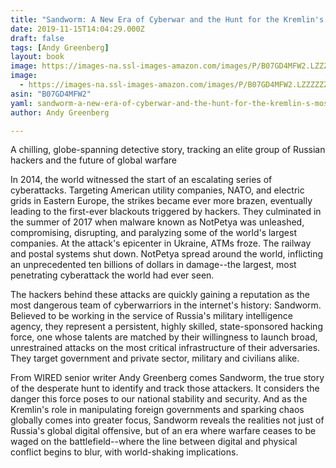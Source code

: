 ```yaml
---
title: "Sandworm: A New Era of Cyberwar and the Hunt for the Kremlin's Most Dangerous Hackers"
date: 2019-11-15T14:04:29.000Z
draft: false
tags: [Andy Greenberg]
layout: book
image: https://images-na.ssl-images-amazon.com/images/P/B07GD4MFW2.LZZZZZZZ.jpg
image: 
  - https://images-na.ssl-images-amazon.com/images/P/B07GD4MFW2.LZZZZZZZ.jpg
asin: "B07GD4MFW2"
yaml: sandworm-a-new-era-of-cyberwar-and-the-hunt-for-the-kremlin-s-most-dangerous-hackers
author: Andy Greenberg

---
```


A chilling, globe-spanning detective story, tracking an elite group of Russian hackers and the future of global warfare  
  
In 2014, the world witnessed the start of an escalating series of cyberattacks. Targeting American utility companies, NATO, and electric grids in Eastern Europe, the strikes became ever more brazen, eventually leading to the first-ever blackouts triggered by hackers. They culminated in the summer of 2017 when malware known as NotPetya was unleashed, compromising, disrupting, and paralyzing some of the world's largest companies. At the attack's epicenter in Ukraine, ATMs froze. The railway and postal systems shut down. NotPetya spread around the world, inflicting an unprecedented ten billions of dollars in damage--the largest, most penetrating cyberattack the world had ever seen.  
  
The hackers behind these attacks are quickly gaining a reputation as the most dangerous team of cyberwarriors in the internet's history: Sandworm. Believed to be working in the service of Russia's military intelligence agency, they represent a persistent, highly skilled, state-sponsored hacking force, one whose talents are matched by their willingness to launch broad, unrestrained attacks on the most critical infrastructure of their adversaries. They target government and private sector, military and civilians alike.  
  
From WIRED senior writer Andy Greenberg comes Sandworm, the true story of the desperate hunt to identify and track those attackers. It considers the danger this force poses to our national stability and security. And as the Kremlin's role in manipulating foreign governments and sparking chaos globally comes into greater focus, Sandworm reveals the realities not just of Russia's global digital offensive, but of an era where warfare ceases to be waged on the battlefield--where the line between digital and physical conflict begins to blur, with world-shaking implications.